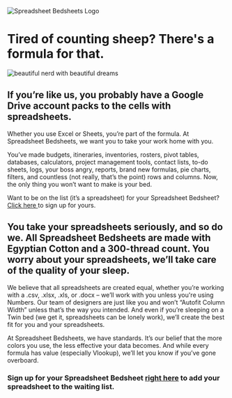 <!DOCTYPE html>
<html>
<head>
  <link rel="stylesheet" type="text/css" href="stylesheet.css">
  <link rel="stylesheet" href="https://cdnjs.cloudflare.com/ajax/libs/font-awesome/4.7.0/css/font-awesome.min.css">
</head>
  <body>
  <img id="logo" src="/Users/benscully/Desktop/SpreadsheetBedsheets/Logo_Updated.png" alt="Spreadsheet Bedsheets Logo">
  <div id="headersocial"><a href="https://www.instagram.com/spreadsheetbedsheets/?hl=en" class="fa fa-instagram" target="_blank"></a>
    <a href="#" class="fa fa-twitter"></a></div>
<div id="intromessageshape">
<h1 id="intromessage">Tired of counting sheep? There's a formula for that.</h1>
</div>
<img id="illustration" src="/Users/benscully/Desktop/SpreadsheetBedsheets/Spreadsheet-01.png" alt="beautiful nerd with beautiful dreams">
<div id="landingpagetext">
<h2 id="landingpageheading">If you’re like us, you probably have a Google Drive account packs to the cells with spreadsheets.</h2>
<p class="landingpage">Whether you use Excel or Sheets, you’re part of the formula. At Spreadsheet Bedsheets, we want you to take your work home with you.</p>
<p class="landingpage">You’ve made budgets, itineraries, inventories, rosters, pivot tables, databases, calculators, project management tools, contact lists, to-do sheets, logs, your boss angry, reports, brand new formulas, pie charts, filters, and countless (not really, that’s the point) rows and columns. Now, the only thing you won’t want to make is your bed.</p>
<p class="landingpage">Want to be on the list (it’s a spreadsheet) for your Spreadsheet Bedsheet? <a href="http://bit.ly/2FvG6Le" target="_blank">Click here </a>to sign up for yours.</p>
</div>
<div class="landingimage">
</div>
<div id="productpage">
<h2 id="productpageheading">You take your spreadsheets seriously, and so do we. All Spreadsheet Bedsheets are made with Egyptian Cotton and a 300-thread count. You worry about your spreadsheets, we’ll take care of the quality of your sleep.</h2>
<p class="productpage">We believe that all spreadsheets are created equal, whether you’re working with a .csv, .xlsx, .xls, or .docx – we’ll work with you unless you're using Numbers. Our team of designers are just like you and won’t “Autofit Column Width” unless that’s the way you intended. And even if you’re sleeping on a Twin bed (we get it, spreadsheets can be lonely work), we’ll create the best fit for you and your spreadsheets.</p>
<p class="productpage">At Spreadsheet Bedsheets, we have standards. It’s our belief that the more colors you use, the less effective your data becomes. And while every formula has value (especially Vlookup), we’ll let you know if you’ve gone overboard.</p>
</div>
<div class="productimage">
    </div>
<div id="footer">
<h3 id="footertext">Sign up for your Spreadsheet Bedsheet <a href="http://bit.ly/2FvG6Le" target="_blank">right here</a> to add your spreadsheet to the waiting list.</h2>
</div>
<a href="https://www.instagram.com/spreadsheetbedsheets/?hl=en" class="fa fa-instagram" target="_blank"></a>
<a href="#" class="fa fa-twitter"></a>


</body>
</html>
